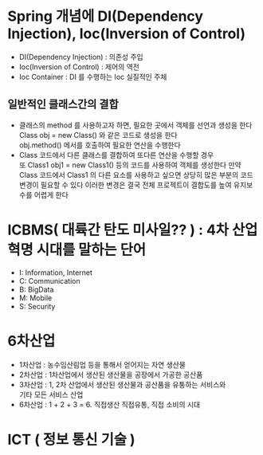 # Spring 개념에 DI(Dependency Injection), Ioc(Inversion of Control)
* DI(Dependency Injection) : 의존성 주입
* Ioc(Inversion of Control) : 제어의 역전
* Ioc Container : DI 를 수행하는 Ioc 실질적인 주체

## 일반적인 클래스간의 결합
* 클래스의 method 를 사용하고자 하면, 필요한 곳에서 객체를 선언과 생성을 한다  
Class obj = new Class() 와 같은 코드로 생성을 한다  
obj.method() 메서를 호출하여 필요한 연산을 수행한다
* Class 코드에서 다른 클래스를 결합하여 또다른 연산을 수행할 경우  
또 Class1 obj1 = new Class1() 등의 코드를 사용하여 객체를 생성한다
만약 Class 코드에서 Class1 의 다른 요소를 사용하고 싶으면
상당히 많은 부분의 코드 변경이 필요할 수 있다
이러한 변경은 결국 전체 프로젝트이 결합도를 높여 유지보수를 어렵게 한다


# ICBMS( 대륙간 탄도 미사일?? ) : 4차 산업혁명 시대를 말하는 단어
* I: Information, Internet
* C: Communication
* B: BigData
* M: Mobile
* S: Security

# 6차산업
* 1차산업 : 농수임산림업 등을 통해서 얻어지는 자연 생산물
* 2차산업 : 1차산업에서 생산된 생산물을 공장에서 가공한 공산품
* 3차산업 : 1, 2차 산업에서 생산된 생산물과 공산품을 유퉁하는 서비스와  
기타 모든 서비스 산업
* 6차산업 : 1 + 2 + 3 = 6. 직접생산 직접유통, 직접 소비의 시대

# ICT ( 정보 통신 기술 )
